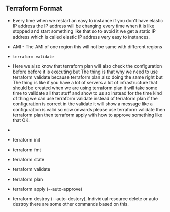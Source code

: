 Terraform Format
--

 - Every time when we restart an easy to instance if you don't have elastic IP address the IP address will be changing every time when it is like stopped and start something like that so to avoid it we get a static IP address which is called elastic IP address very easy to instances.

 - AMI - The AMI of one region this will not be same with different regions
 
 - ``` terraform validate ```

 - Here we also know that terraform plan will also check the configuration before before it is executing but The thing is that why we need to use terraform validate because terraform plan also doing the same right but The thing is like if you have a lot of servers a lot of infrastructure that should be created when we are using terraform plan it will take some time to validate all that stuff and show to us so instead for the time kind of thing we can use terraform validate instead of terraform plan if the configuration is correct in the validate it will show a message like a configuration is valid so now onwards please use terraform validate then terraform plan then terraform apply with how to approve something like that OK.
 - 
 - terraform init
 - terraform fmt
 - terraform state
 - terraform validate
 - terraform plan
 - terraform apply (--auto-approve)
 - terraform destroy (--auto-destory), Individual resource delete or auto destroy there are some other commands based on this.



